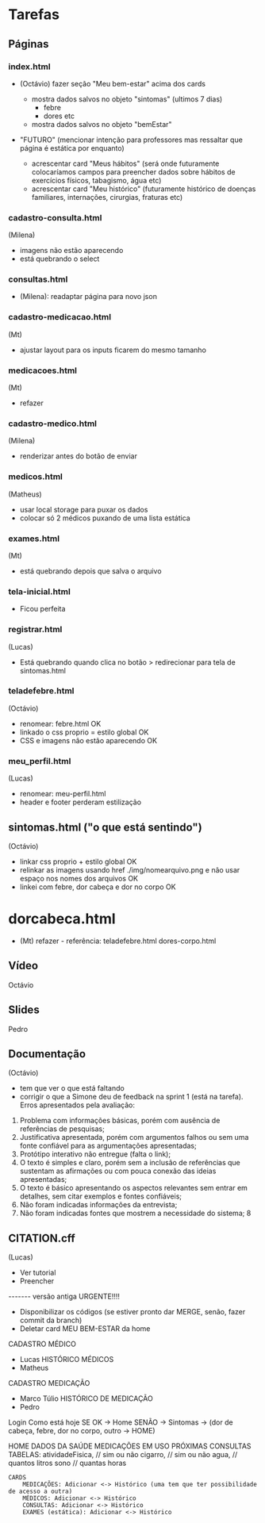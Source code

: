 # Tarefas

## Páginas

### index.html
- (Octávio) fazer seção "Meu bem-estar" acima dos cards
	- mostra dados salvos no objeto "sintomas" (ultimos 7 dias)
		- febre
		- dores etc
	- mostra dados salvos no objeto "bemEstar"

- "FUTURO" (mencionar intenção para professores mas ressaltar que página é estática por enquanto)
  - acrescentar card "Meus hábitos" (será onde futuramente colocaríamos campos para preencher dados sobre hábitos de exercícios físicos, tabagismo, água etc)
  - acrescentar card "Meu histórico" (futuramente histórico de doenças familiares, internações, cirurgias, fraturas etc)

### cadastro-consulta.html
(Milena)
- imagens não estão aparecendo
- está quebrando o select

### consultas.html
- (Milena): readaptar página para novo json

### cadastro-medicacao.html
(Mt)
- ajustar layout para os inputs ficarem do mesmo tamanho

### medicacoes.html
(Mt)
- refazer

### cadastro-medico.html
(Milena)
- renderizar antes do botão de enviar

### medicos.html
(Matheus)
- usar local storage para puxar os dados
- colocar só 2 médicos puxando de uma lista estática

### exames.html
(Mt)
- está quebrando depois que salva o arquivo

### tela-inicial.html
- Ficou perfeita

### registrar.html
(Lucas)
- Está quebrando quando clica no botão > redirecionar para tela de sintomas.html

### teladefebre.html
(Octávio)
- renomear: febre.html OK
- linkado o css proprio = estilo global OK
- CSS e imagens não estão aparecendo OK

### meu_perfil.html
(Lucas)
- renomear: meu-perfil.html
- header e footer perderam estilização

## sintomas.html ("o que está sentindo")
(Octávio)
- linkar css proprio + estilo global OK
- relinkar as imagens usando href ./img/nomearquivo.png e não usar espaço nos nomes dos arquivos OK
- linkei com febre, dor cabeça e dor no corpo OK

# dorcabeca.html
- (Mt) refazer - referência: teladefebre.html dores-corpo.html

## Vídeo
Octávio

## Slides
Pedro

## Documentação
(Octávio)
- tem que ver o que está faltando
- corrigir o que a Simone deu de feedback na sprint 1 (está na tarefa). Erros apresentados pela avaliação:
1) Problema com informações básicas, porém com ausência de referências de pesquisas;
2) Justificativa apresentada, porém com argumentos falhos ou sem uma fonte confiável para as argumentações apresentadas;
3) Protótipo interativo não entregue (falta o link);
4) O texto é simples e claro, porém sem a inclusão de referências que sustentam as afirmações ou com pouca conexão das ideias apresentadas;
5) O texto é básico apresentando os aspectos relevantes sem entrar em detalhes, sem citar exemplos e fontes confiáveis;
6) Não foram indicadas informações da entrevista;
7) Não foram indicadas fontes que mostrem a necessidade do sistema;
8


## CITATION.cff
(Lucas)
- Ver tutorial
- Preencher

------- versão antiga
URGENTE!!!!
- Disponibilizar os códigos (se estiver pronto dar MERGE, senão, fazer commit da branch)
- Deletar card MEU BEM-ESTAR da home

CADASTRO MÉDICO
- Lucas
HISTÓRICO MÉDICOS
- Matheus

CADASTRO MEDICAÇÃO
- Marco Túlio
HISTÓRICO DE MEDICAÇÃO
- Pedro


Login
	Como está hoje
		SE OK -> Home
		SENÃO -> Sintomas -> (dor de cabeça, febre, dor no corpo, outro -> HOME)

HOME
	DADOS DA SAÚDE
		MEDICAÇÕES EM USO
		PRÓXIMAS CONSULTAS
		TABELAS:
		atividadeFisica, // sim ou não
  		cigarro, // sim ou não
  		agua, // quantos litros
  		sono // quantas horas
		
	CARDS
		MEDICAÇÕES: Adicionar <-> Histórico (uma tem que ter possibilidade de acesso a outra)
		MÉDICOS: Adicionar <-> Histórico 		
		CONSULTAS: Adicionar <-> Histórico 
		EXAMES (estática): Adicionar <-> Histórico